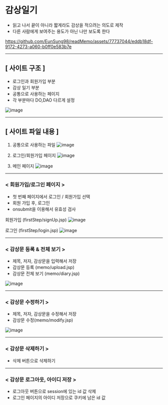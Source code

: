 # 감상일기
- 읽고 나서 끝이 아니라 짧게라도 감상을 적으려는 의도로 제작
- 다른 사람에게 보여주는 용도가 아닌 나만 보도록 한다

https://github.com/EunSung98/readMemo/assets/77737044/eddb18df-9172-4273-a060-b0ff0e583b7e

---
## [ 사이트 구조 ]
- 로그인과 회원가입 부분
- 감상 일기 부분
- 공통으로 사용하는 페이지
- 각 부분마다 DO,DAO 다르게 설정

![image](https://github.com/EunSung98/readMemo/assets/77737044/e71fe4f2-aa7e-41b0-b710-f777574d0d8c)

---
## [ 사이트 파일 내용 ]

1. 공통으로 사용하는 파일
![image](https://github.com/EunSung98/readMemo/assets/77737044/6413171f-1c08-4b9b-8063-b4aaaf36e5a9)

2. 로그인/회원가입 페이지
![image](https://github.com/EunSung98/readMemo/assets/77737044/e470aec7-a1fa-4520-b48e-9764281566b6)

3. 메인 페이지
![image](https://github.com/EunSung98/readMemo/assets/77737044/5735c337-2275-4c4c-b515-9ab38b7df5d8)

---
### < 회원가입/로그인 페이지 >
- 첫 번째 페이지에서 로그인 / 회원가입 선택
- 회원 가입 후, 로그인
- onsubmit을 이용해서 유효성 검사

회원가입 (firstStep/signUp.jsp)
![image](https://github.com/EunSung98/readMemo/assets/77737044/acb4fadd-ca8c-47fc-bbac-49d1193868d9)

로그인
(firstStep/login.jsp)
![image](https://github.com/EunSung98/readMemo/assets/77737044/00e2909f-da06-4e20-b909-2f55f4dc2236)

---
### < 감상문 등록 & 전체 보기 >
- 제목, 저자, 감상문을 입력해서 저장
- 감상문 등록 (memo/upload.jsp)
- 감상문 전체 보기 (memo/diary.jsp)

![image](https://github.com/EunSung98/readMemo/assets/77737044/ad792894-4294-4cc0-b4c3-77448bee1d78)

---
### < 감상문 수정하기 >

- 제목, 저자, 감상문을 수정해서 저장
- 감상문 수정(memo/modify.jsp)

![image](https://github.com/EunSung98/readMemo/assets/77737044/fd8099d9-f6f2-4816-87ae-64ec431ae5b2)

---
### < 감상문 삭제하기 >

- 삭제 버튼으로 삭제하기

---
### < 감상문 로그아웃, 아이디 저장 >

- 로그아웃 버튼으로 session에 있는 id 값 삭제
- 로그인 페이지의 아이디 저장으로 쿠키에 남은 id 값
